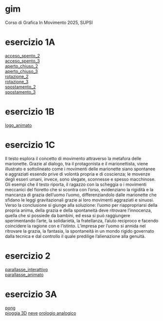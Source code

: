 # gim
Corso di Grafica In Movimento 2025, SUPSI

# esercizio 1A
[acceso_spento_2](https://gretalopopolo.github.io/gim/Esercizio_1A/acceso_spento_2.html)  
[acceso_spento_3](https://gretalopopolo.github.io/gim/Esercizio_1A/acceso_spento_3.html)  
[aperto_chiuso_2](https://gretalopopolo.github.io/gim/Esercizio_1A/aperto_chiuso_2.html)  
[aperto_chiuso_3](https://gretalopopolo.github.io/gim/Esercizio_1A/aperto_chiuso_3.html)  
[rotazione_2](https://gretalopopolo.github.io/gim/Esercizio_1A/rotazione_2.html)   
[rotazione_3](https://gretalopopolo.github.io/gim/Esercizio_1A/rotazione_3.html)  
[spostamento_2](https://gretalopopolo.github.io/gim/Esercizio_1A/spostamento_2.html)  
[spostamento_3](https://gretalopopolo.github.io/gim/Esercizio_1A/spostamento_3.html)  

# esercizio 1B
[logo_animato](https://gretalopopolo.github.io/gim/Esercizio_1B/template/index.html)

# esercizio 1C
Il testo esplora il concetto di movimento attraverso la metafora delle marionette. Grazie al dialogo, tra il protagonista e il marionettista, viene illustrato e sottolineato come i movimenti delle marionette siano spontanee e aggraziati essendo prive di volontà propria e di coscienza; le movenze degli esseri umani, invece, sono slegate, sconnesse e spesso macchinose. Gli esempi che il testo riporta, il ragazzo con la scheggia o i movimenti meccanici del fioretto che si scontra con l’orso, evidenziano la rigidità e la mancanza di grazia dell’uomo l’uomo, differenziandolo dalle marionette che sfidano le leggi gravitazionali grazie ai loro movimenti aggraziati e sinuosi.
Verso la conclusione si giunge alla soluzione: l’uomo per riappropriarsi della propria anima, della grazia e della spontaneità deve ritrovare l’innocenza, quella che si possiede da bambini, ed essa si può raggiungere sperimentando l’arte, la solidarietà, la fratellanza, l’aiuto reciproco e facendo coincidere la ragione con e l’istinto. L’impresa per l’uomo si annida nel ritrovare la grazia, la fantasia, la spontaneità in un mondo rigido governato dalla tecnica e dal controllo il quale predilige l’alienazione alla genuità.  

# esercizio 2
  [parallasse_interattivo](https://gretalopopolo.github.io/gim/Esercizio_2/template/index_animato.html)   
  [parallasse_animato](https://gretalopopolo.github.io/gim/Esercizio_2/template/index_animato.html) 
# esercizio 3A    
[pong](https://gretalopopolo.github.io/gim/es03_pong/index.html)   
[pioggia 3D](https://gretalopopolo.github.io/gim/es05_pioggia_3D/index.html) 
[neve](https://gretalopopolo.github.io/gim/es06_neve100/index.html) 
[orologio analogico](https://gretalopopolo.github.io/gim/es08_orologio_analogico/index.html) 